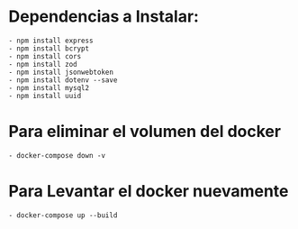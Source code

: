 # Dependencias a Instalar:
	- npm install express 
	- npm install bcrypt 
	- npm install cors 
	- npm install zod 
	- npm install jsonwebtoken 
	- npm install dotenv --save
	- npm install mysql2
	- npm install uuid
# Para eliminar el volumen del docker
	- docker-compose down -v
# Para Levantar el docker nuevamente
	- docker-compose up --build